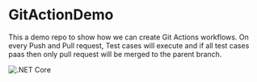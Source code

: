 # GitActionDemo
This a demo repo to show how we can create Git Actions workflows. On every Push and Pull request, Test cases will execute and if all test cases paas then only pull request will be merged to the parent branch.

![.NET Core](https://github.com/SBhatt20/GitActionDemo/workflows/.NET%20Core/badge.svg)
